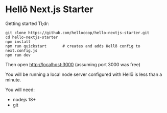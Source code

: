 # Hellō Next.js Starter

Getting started Tl;dr:

```
git clone https://github.com/hellocoop/hello-nextjs-starter.git
cd hello-nextjs-starter
npm install
npm run quickstart       # creates and adds Hellō config to next.config.js
npm run dev
```

Then open <http://localhost:3000> (assuming port 3000 was free)

You will be running a local node server configured with Hellō is less than a minute.

You will need:

- nodejs 18+
- git